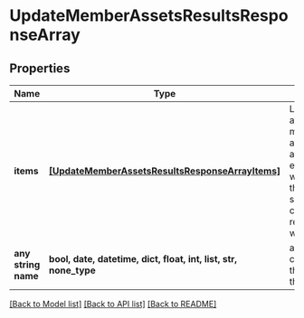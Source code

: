 # UpdateMemberAssetsResultsResponseArray


## Properties
Name | Type | Description | Notes
------------ | ------------- | ------------- | -------------
**items** | [**[UpdateMemberAssetsResultsResponseArrayItems]**](UpdateMemberAssetsResultsResponseArrayItems.md) | List of assigned/updated member asset access. If there is an error, an exception object will be returned. If the action was successfully completed, a response object will be returned. | [optional] 
**any string name** | **bool, date, datetime, dict, float, int, list, str, none_type** | any string name can be used but the value must be the correct type | [optional]

[[Back to Model list]](../README.md#documentation-for-models) [[Back to API list]](../README.md#documentation-for-api-endpoints) [[Back to README]](../README.md)


